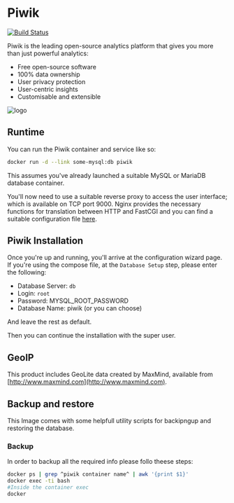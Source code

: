 # Piwik

[![Build Status](https://travis-ci.org/piwik/docker-piwik.svg?branch=master)](https://travis-ci.org/piwik/docker-piwik)

Piwik is the leading open-source analytics platform that gives you more than just powerful analytics:

- Free open-source software
- 100% data ownership
- User privacy protection
- User-centric insights
- Customisable and extensible

![logo](https://rawgit.com/piwik/docker-piwik/master/logo.svg)

## Runtime

You can run the Piwik container and service like so:

```bash
docker run -d --link some-mysql:db piwik
```

This assumes you've already launched a suitable MySQL or MariaDB database container.

You'll now need to use a suitable reverse proxy to access the user interface; which is available on TCP port 9000. Nginx provides the necessary functions for translation between HTTP and FastCGI and you can find a suitable configuration file [here](https://github.com/indiehosters/piwik/blob/master/nginx.conf).

## Piwik Installation

Once you're up and running, you'll arrive at the configuration wizard page. If you're using the compose file, at the `Database Setup` step, please enter the following:

- Database Server: `db`
- Login: `root`
- Password: MYSQL_ROOT_PASSWORD
- Database Name: piwik (or you can choose)

And leave the rest as default.

Then you can continue the installation with the super user.


## GeoIP

This product includes GeoLite data created by MaxMind, available from [http://www.maxmind.com](http://www.maxmind.com).

## Backup and restore

This Image comes with some helpfull utility scripts for backipngup and restoring the database.

### Backup

In order to backup all the required info please follo theese steps:

```bash
docker ps | grep ^piwik container name^ | awk '{print $1}'
docker exec -ti bash
#Inside the container exec
docker 
```
